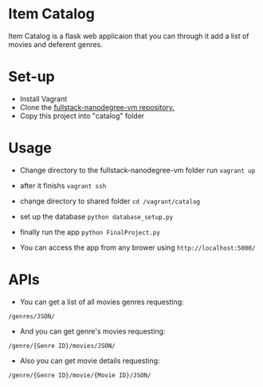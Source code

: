 # Item Catalog

Item Catalog is a flask web applicaion that you can through it add a list of movies and deferent genres.

# Set-up
* Install Vagrant
* Clone the [fullstack-nanodegree-vm repository.](https://github.com/udacity/fullstack-nanodegree-vm)
* Copy this project into "catalog" folder

# Usage
* Change directory to the fullstack-nanodegree-vm folder
run `vagrant up`

* after it finishs
`vagrant ssh`

* change directory to shared folder
`cd /vagrant/catalog`

* set up the database
`python database_setup.py`

* finally run the app
`python FinalProject.py`

* You can access the app from any brower using
`http://localhost:5000/`

# APIs

* You can get a list of all movies genres requesting:

`/genres/JSON/`

* And you can get  genre's movies  requesting:

`/genre/{Genre ID}/movies/JSON/`

* Also you can get movie details requesting:

`/genre/{Genre ID}/movie/{Movie ID}/JSON/`